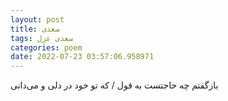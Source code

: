 ```yaml
---
layout: post
title: سعدی
tags: سعدی غزل
categories: poem
date: 2022-07-23 03:57:06.958971
---
```


بازگفتم چه حاجتست به قول / که تو خود در دلی و می‌دانی